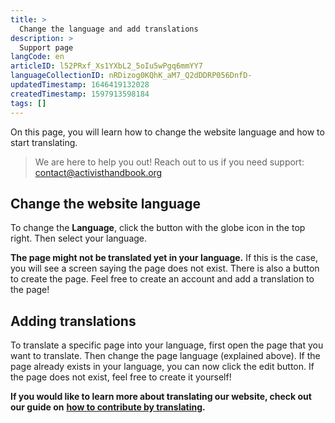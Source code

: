 ```yaml
---
title: >
  Change the language and add translations
description: >
  Support page
langCode: en
articleID: l52PRxf_Xs1YXbL2_5oIu5wPgq6mmYY7
languageCollectionID: nRDizog0KQhK_aM7_Q2dDDRP056DnfD-
updatedTimestamp: 1646419132028
createdTimestamp: 1597913598184
tags: []
---
```


On this page, you will learn how to change the website language and how to start translating.

> We are here to help you out! Reach out to us if you need support: [contact@activisthandbook.org](mailto:contact@activisthandbook.org)

## Change the website language

To change the **Language**, click the button with the globe icon in the top right. Then select your language.

**The page might not be translated yet in your language.** If this is the case, you will see a screen saying the page does not exist. There is also a button to create the page. Feel free to create an account and add a translation to the page!

## Adding translations

To translate a specific page into your language, first open the page that you want to translate. Then change the page language (explained above). If the page already exists in your language, you can now click the edit button. If the page does not exist, feel free to create it yourself!

**If you would like to learn more about translating our website, check out our guide on** [**how to contribute by translating**](/support/localisation/translate)**.**